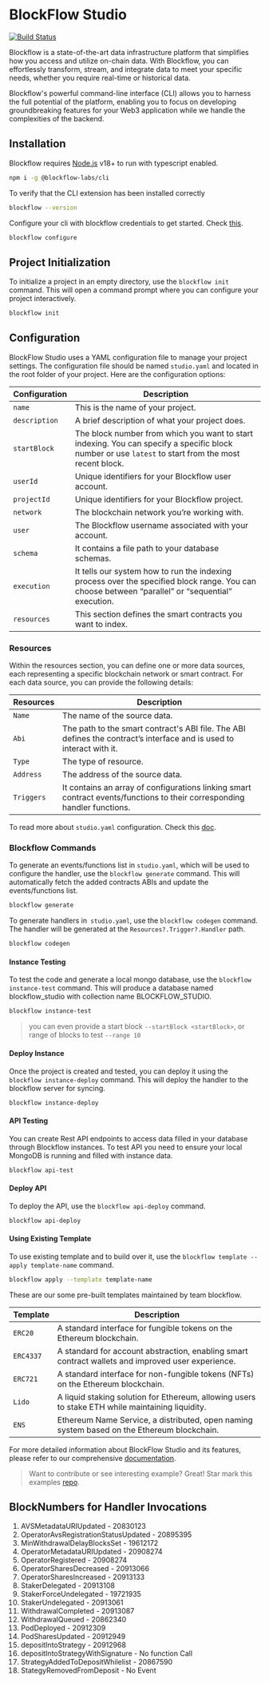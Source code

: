 # BlockFlow Studio

[![Build Status](https://travis-ci.org/joemccann/dillinger.svg?branch=master)](https://www.npmjs.com/package/@blockflow-labs/cli/v/1.0.7-beta.1?activeTab=readme)

Blockflow is a state-of-the-art data infrastructure platform that simplifies how you access and utilize on-chain data. With Blockflow, you can effortlessly transform, stream, and integrate data to meet your specific needs, whether you require real-time or historical data.

Blockflow's powerful command-line interface (CLI) allows you to harness the full potential of the platform, enabling you to focus on developing groundbreaking features for your Web3 application while we handle the complexities of the backend.

## Installation

Blockflow requires [Node.js](https://nodejs.org/) v18+ to run with typescript enabled.

```sh
npm i -g @blockflow-labs/cli
```

To verify that the CLI extension has been installed correctly

```sh
blockflow --version
```

Configure your cli with blockflow credentials to get started. Check [this](https://docs.blockflow.network/v/cli/getting-started/installation#accessing-access-key-and-secret-key-in-blockflow).

```sh
blockflow configure
```

## Project Initialization

To initialize a project in an empty directory, use the `blockflow init` command. This will open a command prompt where you can configure your project interactively.

```sh
blockflow init
```

## Configuration

BlockFlow Studio uses a YAML configuration file to manage your project settings. The configuration file should be named `studio.yaml` and located in the root folder of your project. Here are the configuration options:

| Configuration | Description                                                                                                                                          |
| ------------- | ---------------------------------------------------------------------------------------------------------------------------------------------------- |
| `name`        | This is the name of your project.                                                                                                                    |
| `description` | A brief description of what your project does.                                                                                                       |
| `startBlock`  | The block number from which you want to start indexing. You can specify a specific block number or use `latest` to start from the most recent block. |
| `userId`      | Unique identifiers for your Blockflow user account.                                                                                                  |
| `projectId`   | Unique identifiers for your Blockflow project.                                                                                                       |
| `network`     | The blockchain network you’re working with.                                                                                                          |
| `user`        | The Blockflow username associated with your account.                                                                                                 |
| `schema`      | It contains a file path to your database schemas.                                                                                                    |
| `execution`   | It tells our system how to run the indexing process over the specified block range. You can choose between “parallel” or “sequential” execution.     |
| `resources`   | This section defines the smart contracts you want to index.                                                                                          |

### Resources

Within the resources section, you can define one or more data sources, each representing a specific blockchain network or smart contract. For each data source, you can provide the following details:

| Resources  | Description                                                                                                              |
| ---------- | ------------------------------------------------------------------------------------------------------------------------ |
| `Name`     | The name of the source data.                                                                                             |
| `Abi`      | The path to the smart contract's ABI file. The ABI defines the contract’s interface and is used to interact with it.     |
| `Type`     | The type of resource.                                                                                                    |
| `Address`  | The address of the source data.                                                                                          |
| `Triggers` | It contains an array of configurations linking smart contract events/functions to their corresponding handler functions. |

To read more about `studio.yaml` configuration. Check this [doc](https://docs.blockflow.network/v/cli/deep-dive/configuring-yaml).

### Blockflow Commands

To generate an events/functions list in `studio.yaml`, which will be used to configure the handler, use the `blockflow generate` command. This will automatically fetch the added contracts ABIs and update the events/functions list.

```sh
blockflow generate
```

To generate handlers in` studio.yaml`, use the `blockflow codegen` command. The handler will be generated at the `Resources?.Trigger?.Handler` path.

```sh
blockflow codegen
```

#### Instance Testing

To test the code and generate a local mongo database, use the `blockflow instance-test` command. This will produce a database named blockflow_studio with collection name BLOCKFLOW_STUDIO.

```bash
blockflow instance-test
```

> you can even provide a start block `--startBlock <startBlock>`, or range of blocks to test `--range 10`

#### Deploy Instance

Once the project is created and tested, you can deploy it using the `blockflow instance-deploy` command. This will deploy the handler to the blockflow server for syncing.

```bash
blockflow instance-deploy
```

#### API Testing

You can create Rest API endpoints to access data filled in your database through Blockflow instances. To test API you need to ensure your local MongoDB is running and filled with instance data.

```bash
blockflow api-test
```

#### Deploy API

To deploy the API, use the `blockflow api-deploy` command.

```bash
blockflow api-deploy
```

#### Using Existing Template

To use existing template and to build over it, use the `blockflow template --apply template-name` command.

```bash
blockflow apply --template template-name
```

These are our some pre-built templates maintained by team blockflow.

| Template  | Description                                                                                       |
| --------- | ------------------------------------------------------------------------------------------------- |
| `ERC20`   | A standard interface for fungible tokens on the Ethereum blockchain.                              |
| `ERC4337` | A standard for account abstraction, enabling smart contract wallets and improved user experience. |
| `ERC721`  | A standard interface for non-fungible tokens (NFTs) on the Ethereum blockchain.                   |
| `Lido`    | A liquid staking solution for Ethereum, allowing users to stake ETH while maintaining liquidity.  |
| `ENS`     | Ethereum Name Service, a distributed, open naming system based on the Ethereum blockchain.        |

For more detailed information about BlockFlow Studio and its features, please refer to our comprehensive [documentation](https://docs.blockflow.network/v/cli).

> Want to contribute or see interesting example?
> Great! Star mark this examples [repo](https://github.com/BlockFloww/cli-examples).

## BlockNumbers for Handler Invocations

1. AVSMetadataURIUpdated - 20830123
2. OperatorAvsRegistrationStatusUpdated - 20895395
3. MinWithdrawalDelayBlocksSet - 19612172
4. OperatorMetadataURIUpdated - 20908274
5. OperatorRegistered - 20908274
6. OperatorSharesDecreased - 20913066
7. OperatorSharesIncreased - 20913133
8. StakerDelegated - 20913108
9. StakerForceUndelegated - 19721935
10. StakerUndelegated - 20913061
11. WithdrawalCompleted - 20913087
12. WithdrawalQueued - 20862340
13. PodDeployed - 20912309
14. PodSharesUpdated - 20912949
15. depositIntoStrategy - 20912968
16. depositIntoStrategyWithSignature - No function Call
17. StrategyAddedToDepositWhilelist - 20867590
18. StategyRemovedFromDeposit - No Event
